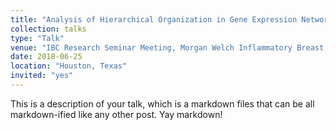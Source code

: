 ```yaml
---
title: "Analysis of Hierarchical Organization in Gene Expression Networks Reveals Underlying Principles of Collective Tumor Cell Dissemination and Metastatic Aggressiveness of Inflammatory Breast Cancer"
collection: talks
type: "Talk"
venue: "IBC Research Seminar Meeting, Morgan Welch Inflammatory Breast Cancer Research Program and Clinic, The Univeristy of Texas MD Anderson Cancer Center"
date: 2018-06-25
location: "Houston, Texas"
invited: "yes"
---
```


This is a description of your talk, which is a markdown files that can be all markdown-ified like any other post. Yay markdown!
